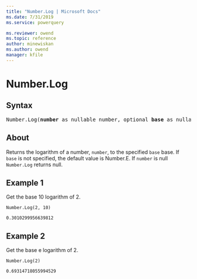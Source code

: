 ```yaml
---
title: "Number.Log | Microsoft Docs"
ms.date: 7/31/2019
ms.service: powerquery

ms.reviewer: owend
ms.topic: reference
author: minewiskan
ms.author: owend
manager: kfile
---
```

# Number.Log

## Syntax

<pre>
Number.Log(<b>number</b> as nullable number, optional <b>base</b> as nullable number) as nullable number
</pre>

## About
Returns the logarithm of a number, `number`, to the specified `base` base. If `base` is not specified, the default value is Number.E. If `number` is null `Number.Log` returns null.

## Example 1
Get the base 10 logarithm of 2.

```powerquery-m
Number.Log(2, 10)
```

`0.3010299956639812`

## Example 2
Get the base e logarithm of 2.


```powerquery-m
Number.Log(2)
```

`0.69314718055994529`


